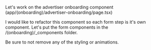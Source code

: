 Let's work on the advertiser onboarding component (app/(onboarding)/advertiser-onboarding/page.tsx)

I would like to refactor this component so each form step is it's own component. Let's put the form components in the /(onboarding)/\_components​ folder.

Be sure to not remove any of the styling or animations.
